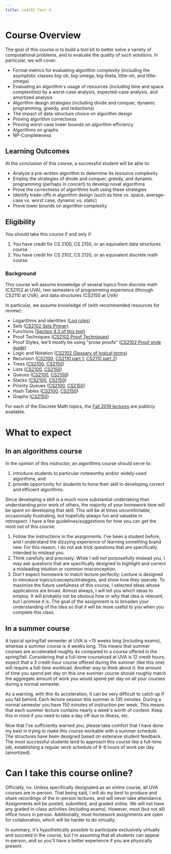 ```yaml
---
title: cs4102 Test 4
...
```



# Course Overview 

The goal of this course is to build a tool kit to better solve a variety of computational problems, and to evaluate the quality of such solutions. In particular, we will cover:

- Formal metrics for evaluating algorithm complexity (including the asymptotic classes big-oh, big-omega, big-theta, little-oh, and little-omega)
- Evaluating an algorithm's usage of resources (including time and space complexities) by a worst-case analysis, expected-case analysis, and amortized analysis
- Algorithm design strategies (including divide and conquer, dynamic programming, greedy, and reductions)
- The impact of data-structure choice on algorithm design
- Proving algorithm correctness
- Proving worst-case lower bounds on algorithm efficiency
- Algorithms on graphs
- NP-Completeness

## Learning Outcomes

At the conclusion of this course, a successful student will be able to:

- Analyze a pre-written algorithm to determine its resource complexity
- Employ the strategies of divide and conquer, greedy, and dynamic programming (perhaps in concert) to develop novel algorithms
- Prove the correctness of algorithms built using these strategies
- Identify trade-offs in algorithm design (such as time vs. space, average-case vs. worst case, dynamic vs. static)
- Prove lower bounds on algorithm complexity



## Eligibility

You should take this course if and only if

1. You have credit for CS 2100, CS 2150, or an equivalent data structures course
1. You have credit for CS 2102, CS 2120, or an equivalent discrete math course


### Background

This course will assume knowledge of several topics from discrete math (CS2102 at UVA), two semesters of programming experience (through CS2110 at UVA), and data structures (CS2150 at UVA)

In particular, we assume knowledge of (with recommended resources for review):

- Logarithms and identities ([Log rules](https://en.wikipedia.org/wiki/List_of_logarithmic_identities))
- Sets ([CS2102 Sets Primer](https://www.cs.virginia.edu/~njb2b/cs2120/f2021/sets.html))
- Functions ([Section 4.3 of this text](http://www.cs.virginia.edu/~njb2b/cs2120/f2021/files/mcs.pdf))
- Proof Techniques ([CS2102 Proof Techniques](http://www.cs.virginia.edu/~njb2b/cs2120/f2021/techniques-q8.html))
- Proof Styles, we'll mostly be using "prose proofs" ([CS2102 Proof style guide](http://www.cs.virginia.edu/~njb2b/cs2120/f2021/proofs.html))
- Logic and Notation ([CS2102 Glossary of logical terms](http://www.cs.virginia.edu/~njb2b/cs2120/f2021/glossary.html))
- Recursion ([CS2100](https://markfloryan.github.io/dsa1/slides/04-trees.html#/3/1), [CS2110 part 1](https://deternitydx.github.io/uvacs4102/pdfs/31-recursion.pdf), [CS2110 part 2](https://deternitydx.github.io/uvacs4102/pdfs/32-recursion.pdf))
- Trees ([CS2100](https://markfloryan.github.io/dsa1/slides/04-trees.html#/), [CS2150](https://aaronbloomfield.github.io/pdr/slides/05-trees.html#/))
- Lists ([CS2100](https://markfloryan.github.io/dsa1/slides/02-lists.html#/), [CS2150]())
- Queues ([CS2100](https://markfloryan.github.io/dsa1/slides/02-lists.html#/queues), [CS2150](https://aaronbloomfield.github.io/pdr/slides/02-lists.html#/queues))
- Stacks ([CS2100](https://markfloryan.github.io/dsa1/slides/02-lists.html#/stacks), [CS2150](https://aaronbloomfield.github.io/pdr/slides/02-lists.html#/stacks))
- Priority Queues ([CS2100](https://markfloryan.github.io/dsa1/slides/07-priorityqueues.html#/), [CS2150](https://aaronbloomfield.github.io/pdr/slides/10-heaps-huffman.html#/cover))
- Hash Tables ([CS2100](https://markfloryan.github.io/dsa1/slides/06-hashing.html#/), [CS2150](https://aaronbloomfield.github.io/pdr/slides/06-hashes.html#/cover))
- Graphs ([CS2150](https://aaronbloomfield.github.io/pdr/slides/11-graphs.html#/cover))

For each of the Discrete Math topics, the [Fall 2019 lectures](http://www.cs.virginia.edu/luther/DMT1/F2019/schedule.html) are publicly available.




# What to expect

## In an algorithms course

In the opinion of this instructor, an algorithms course should serve to:

1. introduce students to particular noteworthy and/or widely-used algorithms, and
1. provide opportunity for students to hone their skill in developing correct and efficient algorithms.

Since developing a skill is a much more substantial undertaking than understanding prior work of others, the majority of your homework time will be spent on developing that skill. This will be at times uncomfortable, occasionally frustrating, but hopefully always fun and valuable in retrospect. I have a few guidelines/suggestions for how you can get the most out of this course:

1. Follow the instructions in the assignments. I've been a student before, and I understand the dizzying experience of learning something brand new. For this reason, I do not ask trick questions that are specifically intended to mislead you. 
1. Think carefully and precisely: While I will not purposefully mislead you, I may ask questions that are specifically designed to highlight and correct a misleading intuition or common misconception.
1. Don't expect homework to match lecture perfectly: Lecture is designed to introduce topics/concepts/strategies, and show how they operate. To maximize the future usefulness of this course, I selected ideas whose applications are broad. Almost always, I will tell you which ideas to employ. It will probably not be obvious how or why that idea is relevant, but I promise it is. The goal of the assignment is to broaden your understanding of the idea so that it will be more useful to you when you complete this class.


## In a summer course

A typical spring/fall semester at UVA is ~15 weeks long (including exams), whereas a summer course is 4 weeks long. This means that summer courses are accelerated roughly 4x compared to a course offered in the spring/fall. Considering that a full-time courseload at UVA is 12 credit hours, expect that a 3 credit-hour course offered during the summer (like this one) will require a full-time workload. Another way to think about it: the amount of time you spend per day on this one summer course should roughly match the aggregate amount of work you would spend per day on all your courses during a normal semester.

As a warning, with this 4x acceleration, it can be very difficult to catch up if you fall behind. Each lecture session this summer is 135 minutes. During a normal semester you have 150 minutes of instruction per week. This means that each summer lecture contains nearly a week's worth of content. Keep this in mind if you need to take a day off due to illness, etc.

Now that I've sufficiently warned you, please take comfort that I have done my best in trying to make this course workable with a summer schedule. The structures have been designed based on extensive student feedback. The most successful students tend to approach this course like a full-time job, establishing a regular work schedule of 8-9 hours of work per day (amortized).

# Can I take this course online?

Officially, no. Unless specifically designated as an online course, all UVA courses are in-person. That being said, I will do my best to produce and share recordings of the in-person lectures, and will never take attendance. Assignments will be posted, submitted, and graded online. We will not have any graded in-class activities (including exams). However, most (but not all) office hours in person. Additionally, most homework assignments are open for collaboration, which will be harder to do virtually. 

In summary, it's hypothetically possible to participate exclusively virtually and succeed in the course, but I'm assuming that all students can appear in-person, and so you'll have a better experience if you are physically present.


